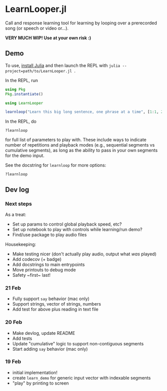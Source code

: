 # LearnLooper.jl

Call and response learning tool for learning by looping over a prerecorded song (or speech or video or...).

**VERY MUCH WIP! Use at your own risk :)**

## Demo

To use, [install Julia](https://julialang.org/downloads/#install_julia) and then launch the REPL with `julia --project=path/to/LearnLooper.jl `. 

In the REPL, run
```julia
using Pkg
Pkg.instantiate()

using LearnLooper

learnloop("Learn this big long sentence, one phrase at a time", [1:1, 2:5, 6:10]; num_repetitions=2, iteration_mode=:cumulative)
```
In the REPL, do 
```
?learnloop
```
for full list of parameters to play with. These include ways to indicate number of repetitions and playback modes (e.g., sequential segments vs cumulative segments), as long as the ability to pass in your own segments for the demo input.

See the docstring for `learnloop` for more options:
```
?learnloop
```

## Dev log 

### Next steps
As a treat:
- Set up params to control global playback speed, etc?
- Set up notebook to play with controls while learning/run demo?
- Find/use package to play audio files

Housekeeping:
- Make testing nicer (don't actually play audio, output what *was* played)
- Add codecov (+ badge)
- Add docstrings to main entrypoints
- Move printouts to debug mode
- Safety ~first~ last!

### 21 Feb
- Fully support `say` behavior (mac only)
- Support strings, vector of strings, numbers
- Add test for above plus reading in text file

### 20 Feb
- Make devlog, update README
- Add tests
- Update "cumulative" logic to support non-contiguous segments
- Start adding `say` behavior (mac only)

### 19 Feb
- initial implementation!
- create `learn_demo` for generic input vector with indexable segments
- "play" by printing to screen



